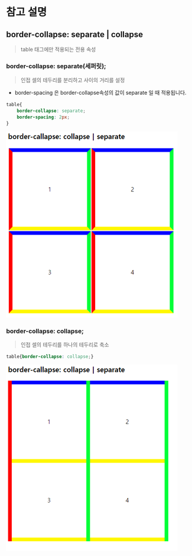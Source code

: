 # 참고 설명

## border-collapse: separate | collapse  
> table 태그에만 적용되는 전용 속성  

### border-collapse: separate(세퍼릿);

> 인접 셀의 테두리를 분리하고 사이의 거리를 설정  

- border-spacing 은 border-collapse속성의 값이 separate 일 때 적용됩니다.  

``` css
table{
	border-collapse: separate;
	border-spacing: 2px;
}
```
![separate](images/midking_table01.png)

### border-collapse: collapse;
> 인접 셀의 테두리를 하나의 테두리로 축소 

``` css
table{border-collapse: collapse;}
```
![collapse](images/midking_table02.png)